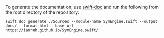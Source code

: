 To generate the documentation, use [swift-doc](https://github.com/SwiftDocOrg/swift-doc) and run the following from the root directory of the repository:

```
swift doc generate ./Sources --module-name SymEngine.swift --output docs/ --format html --base-url https://ianruh.github.io/SymEngine.swift/
```

